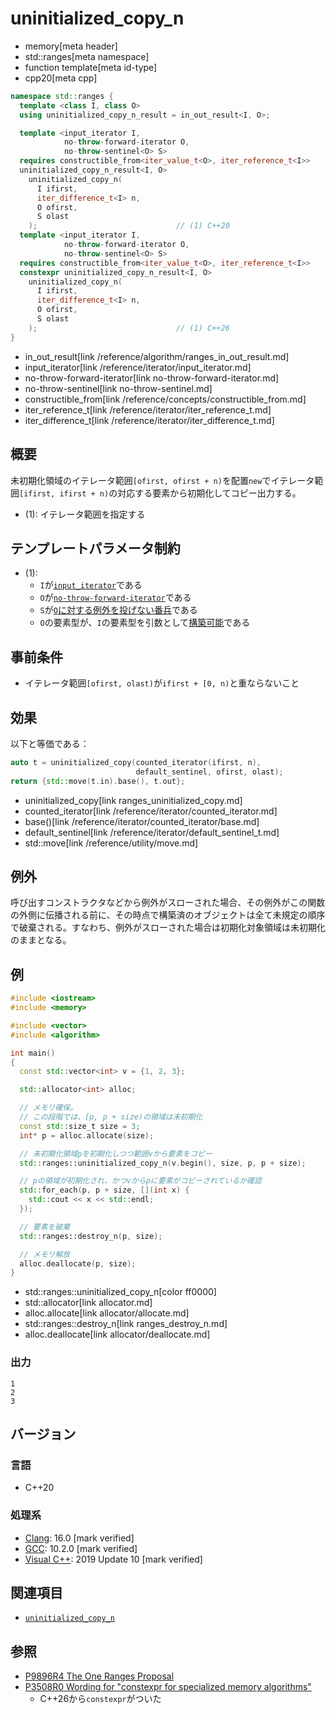 # uninitialized_copy_n
* memory[meta header]
* std::ranges[meta namespace]
* function template[meta id-type]
* cpp20[meta cpp]

```cpp
namespace std::ranges {
  template <class I, class O>
  using uninitialized_copy_n_result = in_out_result<I, O>;

  template <input_iterator I,
            no-throw-forward-iterator O,
            no-throw-sentinel<O> S>
  requires constructible_from<iter_value_t<O>, iter_reference_t<I>>
  uninitialized_copy_n_result<I, O>
    uninitialized_copy_n(
      I ifirst,
      iter_difference_t<I> n,
      O ofirst,
      S olast
    );                               // (1) C++20
  template <input_iterator I,
            no-throw-forward-iterator O,
            no-throw-sentinel<O> S>
  requires constructible_from<iter_value_t<O>, iter_reference_t<I>>
  constexpr uninitialized_copy_n_result<I, O>
    uninitialized_copy_n(
      I ifirst,
      iter_difference_t<I> n,
      O ofirst,
      S olast
    );                               // (1) C++26
}
```
* in_out_result[link /reference/algorithm/ranges_in_out_result.md]
* input_iterator[link /reference/iterator/input_iterator.md]
* no-throw-forward-iterator[link no-throw-forward-iterator.md]
* no-throw-sentinel[link no-throw-sentinel.md]
* constructible_from[link /reference/concepts/constructible_from.md]
* iter_reference_t[link /reference/iterator/iter_reference_t.md]
* iter_difference_t[link /reference/iterator/iter_difference_t.md]

## 概要
未初期化領域のイテレータ範囲`[ofirst, ofirst + n)`を配置`new`でイテレータ範囲`[ifirst, ifirst + n)`の対応する要素から初期化してコピー出力する。

- (1): イテレータ範囲を指定する


## テンプレートパラメータ制約
- (1):
    - `I`が[`input_iterator`](/reference/iterator/input_iterator.md)である
    - `O`が[`no-throw-forward-iterator`](no-throw-forward-iterator.md)である
    - `S`が[`O`に対する例外を投げない番兵](no-throw-sentinel.md)である
    - `O`の要素型が、`I`の要素型を引数として[構築可能](/reference/concepts/constructible_from.md)である


## 事前条件

- イテレータ範囲`[ofirst, olast)`が`ifirst + [0, n)`と重ならないこと


## 効果
以下と等価である：

```cpp
auto t = uninitialized_copy(counted_iterator(ifirst, n),
                            default_sentinel, ofirst, olast);
return {std::move(t.in).base(), t.out};
```
* uninitialized_copy[link ranges_uninitialized_copy.md]
* counted_iterator[link /reference/iterator/counted_iterator.md]
* base()[link /reference/iterator/counted_iterator/base.md]
* default_sentinel[link /reference/iterator/default_sentinel_t.md]
* std::move[link /reference/utility/move.md]

## 例外

呼び出すコンストラクタなどから例外がスローされた場合、その例外がこの関数の外側に伝播される前に、その時点で構築済のオブジェクトは全て未規定の順序で破棄される。すなわち、例外がスローされた場合は初期化対象領域は未初期化のままとなる。


## 例
```cpp example
#include <iostream>
#include <memory>

#include <vector>
#include <algorithm>

int main()
{
  const std::vector<int> v = {1, 2, 3};

  std::allocator<int> alloc;

  // メモリ確保。
  // この段階では、[p, p + size)の領域は未初期化
  const std::size_t size = 3;
  int* p = alloc.allocate(size);

  // 未初期化領域pを初期化しつつ範囲vから要素をコピー
  std::ranges::uninitialized_copy_n(v.begin(), size, p, p + size);

  // pの領域が初期化され、かつvからpに要素がコピーされているか確認
  std::for_each(p, p + size, [](int x) {
    std::cout << x << std::endl;
  });

  // 要素を破棄
  std::ranges::destroy_n(p, size);

  // メモリ解放
  alloc.deallocate(p, size);
}
```
* std::ranges::uninitialized_copy_n[color ff0000]
* std::allocator[link allocator.md]
* alloc.allocate[link allocator/allocate.md]
* std::ranges::destroy_n[link ranges_destroy_n.md]
* alloc.deallocate[link allocator/deallocate.md]

### 出力
```
1
2
3
```


## バージョン
### 言語
- C++20

### 処理系
- [Clang](/implementation.md#clang): 16.0 [mark verified]
- [GCC](/implementation.md#gcc): 10.2.0 [mark verified]
- [Visual C++](/implementation.md#visual_cpp): 2019 Update 10 [mark verified]


## 関連項目
- [`uninitialized_copy_n`](uninitialized_copy_n.md)

## 参照
- [P9896R4 The One Ranges Proposal](https://www.open-std.org/jtc1/sc22/wg21/docs/papers/2018/p0896r4.pdf)
- [P3508R0 Wording for "constexpr for specialized memory algorithms"](https://open-std.org/jtc1/sc22/wg21/docs/papers/2024/p3508r0.html)
    - C++26から`constexpr`がついた
